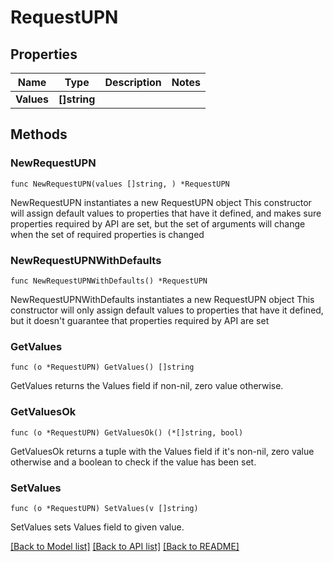 # RequestUPN

## Properties

Name | Type | Description | Notes
------------ | ------------- | ------------- | -------------
**Values** | **[]string** |  | 

## Methods

### NewRequestUPN

`func NewRequestUPN(values []string, ) *RequestUPN`

NewRequestUPN instantiates a new RequestUPN object
This constructor will assign default values to properties that have it defined,
and makes sure properties required by API are set, but the set of arguments
will change when the set of required properties is changed

### NewRequestUPNWithDefaults

`func NewRequestUPNWithDefaults() *RequestUPN`

NewRequestUPNWithDefaults instantiates a new RequestUPN object
This constructor will only assign default values to properties that have it defined,
but it doesn't guarantee that properties required by API are set

### GetValues

`func (o *RequestUPN) GetValues() []string`

GetValues returns the Values field if non-nil, zero value otherwise.

### GetValuesOk

`func (o *RequestUPN) GetValuesOk() (*[]string, bool)`

GetValuesOk returns a tuple with the Values field if it's non-nil, zero value otherwise
and a boolean to check if the value has been set.

### SetValues

`func (o *RequestUPN) SetValues(v []string)`

SetValues sets Values field to given value.



[[Back to Model list]](../README.md#documentation-for-models) [[Back to API list]](../README.md#documentation-for-api-endpoints) [[Back to README]](../README.md)


